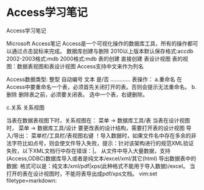 <link href="../../../css/style.css" rel="stylesheet" type="text/css" />

# Access学习笔记
Access学习笔记

Microsoft Access笔记
Access是一个可视化操作的数据库工具，所有的操作都可以通过点击鼠标来完成。
数据库创建与删除
2010以上版本默认保存格式:accdb
2002-2003格式:mdb
2000格式:mdb
表的创建
直接创建
表设计视图
表的视图：数据表视图和表设计视图
Access支持中文来作为列名

Access数据类型:
整型
自动编号
文本
是/否
.............
表操作：
a.重命名
在Access中要重命名一个表，必须首先关闭打开的表。否则会提示无法重命名。
b.删除
删除表之前，必须要关闭表。
选中一个表，右键删除。

c.关系
关系视图

当表在数据表视图下时，关系视图在：
菜单 -> 数据库工具/表
当表在设计视图时，
菜单 -> 数据库工具/设计
要更改表的设计结构，需要打开表的设计视图
导入/导出：
菜单栏/工具栏/表视图右键
！导入数据时，如果文件名中存在多余的非法字符比如点号，则会使文件导入失败，提示：针对该架构进行的规范XML验证失败，以下XML文档行中存在错误：|。
从文件中导入大量数据，支持(Access,ODBC)数据库导入或者是纯文本/excel/xml/其它(html)
导出数据表中的数据:
格式可以是：纯文本/xml/pdf|xps(此种格式不能用于导入数据)/excel。
当打开的表在设计视图时，不能将表导出成pdf/xps文档。
 vim:set filetype=markdown: 
